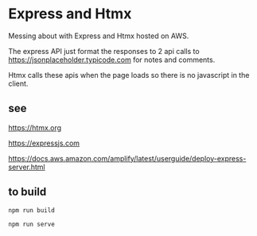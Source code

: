 # Express and Htmx

Messing about with Express and Htmx hosted on AWS. 

The express API just format the responses to 2 api calls to https://jsonplaceholder.typicode.com for notes and comments. 

Htmx calls these apis when the page loads so there is no javascript in the client.

## see

https://htmx.org

https://expressjs.com

https://docs.aws.amazon.com/amplify/latest/userguide/deploy-express-server.html

## to build 

`npm run build`

`npm run serve`
